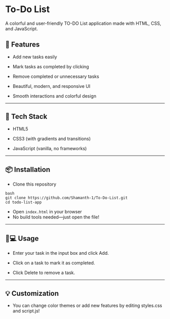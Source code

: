 # To-Do List

A colorful and user-friendly TO-DO List application made with HTML, CSS, and JavaScript.
<div align="center"> </div>

## 🚀 Features
- Add new tasks easily

- Mark tasks as completed by clicking

- Remove completed or unnecessary tasks

- Beautiful, modern, and responsive UI

- Smooth interactions and colorful design

---

## 🌈 Tech Stack
- HTML5

- CSS3 (with gradients and transitions)

- JavaScript (vanilla, no frameworks)

---

## 📦 Installation
- Clone this repository
```
bash
git clone https://github.com/Shamanth-1/To-Do-List.git
cd todo-list-app
```
- Open ```index.html``` in your browser
- No build tools needed—just open the file!

---

## 🧑💻 Usage
- Enter your task in the input box and click Add.

- Click on a task to mark it as completed.

- Click Delete to remove a task.

---
## 💡 Customization
- You can change color themes or add new features by editing styles.css and script.js!
